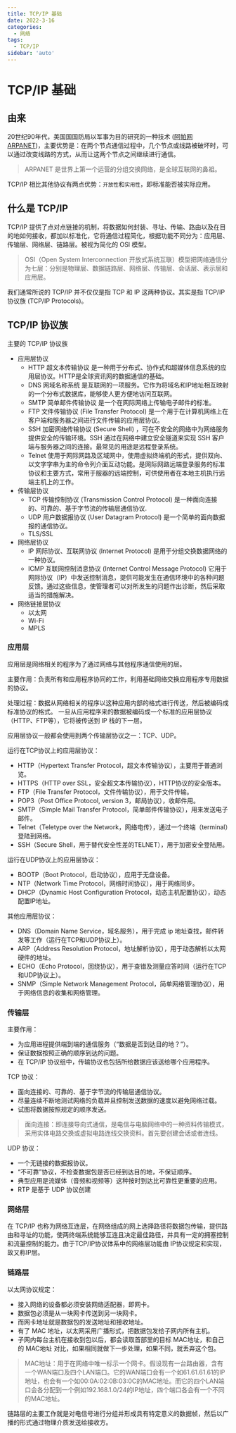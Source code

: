 ```yaml
---
title: TCP/IP 基础
date: 2022-3-16
categories:
  - 网络
tags:
  - TCP/IP 
sidebar: 'auto'
---
```


# TCP/IP 基础

## 由来

20世纪90年代，美国国国防局以军事为目的研究的一种技术 ([阿帕网ARPANET](https://zh.wiki.sxisa.org/wiki/ARPA%E7%BD%91))，主要优势是：在两个节点通信过程中，几个节点或线路被破坏时，可以通过改变线路的方式，从而让这两个节点之间继续进行通信。

> ARPANET 是世界上第一个运营的分组交换网络，是全球互联网的鼻祖。

TCP/IP 相比其他协议有两点优势：`开放性`和`实用性`，即标准能否被实际应用。

## 什么是 TCP/IP

TCP/IP 提供了点对点链接的机制，将数据如何封装、寻址、传输、路由以及在目的地如何接收，都加以标准化，它将通信过程简化，根据功能不同分为：应用层、传输层、网络层、链路层。被视为简化的 OSI 模型。

> OSI（Open System Interconnection 开放式系统互联）模型把网络通信分为七层：分别是物理层、数据链路层、网络层、传输层、会话层、表示层和应用层。

我们通常所说的 TCP/IP 并不仅仅是指 TCP 和 IP 这两种协议。其实是指 TCP/IP 协议族 (TCP/IP Protocols)。

## TCP/IP 协议族

主要的 TCP/IP 协议族
- 应用层协议
  - HTTP 超文本传输协议 是一种用于分布式、协作式和超媒体信息系统的应用层协议。HTTP是全球资讯网的数据通信的基础。
  - DNS 网域名称系统 是互联网的一项服务。它作为将域名和IP地址相互映射的一个分布式数据库，能够使人更方便地访问互联网。
  - SMTP 简单邮件传输协议 是一个在网际网络上传输电子邮件的标准。
  - FTP 文件传输协议 (File Transfer Protocol) 是一个用于在计算机网络上在客户端和服务器之间进行文件传输的应用层协议。
  - SSH 加密网络传输协议 (Secure Shell) ，可在不安全的网络中为网络服务提供安全的传输环境。SSH 通过在网络中建立安全隧道来实现 SSH 客户端与服务器之间的连接。最常见的用途是远程登录系统。
  - Telnet 使用于网际网路及区域网中，使用虚拟终端机的形式，提供双向、以文字字串为主的命令列介面互动功能。是网际网路远端登录服务的标准协议和主要方式，常用于服器的远端控制，可供使用者在本地主机执行远端主机上的工作。
- 传输层协议
  - TCP 传输控制协议 (Transmission Control Protocol) 是一种面向连接的、可靠的、基于字节流的传输层通信协议.
  - UDP 用户数据报协议 (User Datagram Protocol) 是一个简单的面向数据报的通信协议。
  - TLS/SSL 
- 网络层协议
  - IP 网际协议、互联网协议 (Internet Protocol) 是用于分组交换数据网络的一种协议。
  - ICMP 互联网控制消息协议 (Internet Control Message Protocol) 它用于网际协议（IP）中发送控制消息，提供可能发生在通信环境中的各种问题反馈。通过这些信息，使管理者可以对所发生的问题作出诊断，然后采取适当的措施解决。
- 网络链接层协议
  - 以太网
  - Wi-Fi
  - MPLS

### 应用层

应用层是网络相关的程序为了通过网络与其他程序通信使用的层。

主要作用：负责所有和应用程序协同的工作，利用基础网络交换应用程序专用数据的协议。

处理过程：数据从网络相关的程序以这种应用内部的格式进行传送，然后被编码成标准协议的格式。 一旦从应用程序来的数据被编码成一个标准的应用层协议（HTTP、FTP等），它将被传送到 IP 栈的下一层。

应用层协议一般都会使用到两个传输层协议之一：TCP、UDP。

运行在TCP协议上的应用层协议：
  - HTTP（Hypertext Transfer Protocol，超文本传输协议），主要用于普通浏览。
  - HTTPS（HTTP over SSL，安全超文本传输协议），HTTP协议的安全版本。
  - FTP（File Transfer Protocol，文件传输协议），用于文件传输。
  - POP3（Post Office Protocol, version 3，邮局协议），收邮件用。
  - SMTP（Simple Mail Transfer Protocol，简单邮件传输协议），用来发送电子邮件。
  - Telnet（Teletype over the Network，网络电传），通过一个终端（terminal）登陆到网络。
  - SSH（Secure Shell，用于替代安全性差的TELNET），用于加密安全登陆用。

运行在UDP协议上的应用层协议：
  - BOOTP（Boot Protocol，启动协议），应用于无盘设备。
  - NTP（Network Time Protocol，网络时间协议），用于网络同步。
  - DHCP（Dynamic Host Configuration Protocol，动态主机配置协议），动态配置IP地址。

其他应用层协议：
  - DNS（Domain Name Service，域名服务），用于完成 ip 地址查找，邮件转发等工作（运行在TCP和UDP协议上）。
  - ARP（Address Resolution Protocol，地址解析协议），用于动态解析以太网硬件的地址。
  - ECHO（Echo Protocol，回绕协议），用于查错及测量应答时间（运行在TCP和UDP协议上）。
  - SNMP（Simple Network Management Protocol，简单网络管理协议），用于网络信息的收集和网络管理。

### 传输层

主要作用：
  - 为应用进程提供端到端的通信服务（“数据是否到达目的地？”）。
  - 保证数据按照正确的顺序到达的问题。
  - 在 TCP/IP 协议组中，传输协议也包括所给数据应该送给哪个应用程序。


TCP 协议：
  - 面向连接的、可靠的、基于字节流的传输层通信协议。
  - 尽量连续不断地测试网络的负载并且控制发送数据的速度以避免网络过载。
  - 试图将数据按照规定的顺序发送。

> 面向连接：即连接导向式通信，是电信与电脑网络中的一种资料传输模式，采用实体电路交换或虚拟电路连线交换资料。首先要创建会话或者连线。

UDP 协议：
  - 一个无链接的数据报协议。
  - “不可靠”协议，不检查数据包是否已经到达目的地，不保证顺序。
  - 典型应用是流媒体（音频和视频等）这种按时到达比可靠性更重要的应用。
  - RTP 是基于 UDP 协议创建

### 网络层

在 TCP/IP 也称为网络互连层，在网络组成的网上选择路径将数据包传输，提供路由和寻址的功能，使两终端系统能够互连且决定最佳路径，并具有一定的拥塞控制和流量控制的能力。由于TCP/IP协议体系中的网络层功能由 IP协议规定和实现，故又称IP层。

### 链路层

以太网协议规定：
  - 接入网络的设备都必须安装网络适配器，即网卡。
  - 数据包必须是从一块网卡传送到另一块网卡。
  - 而网卡地址就是数据包的发送地址和接收地址。
  - 有了 MAC 地址，以太网采用广播形式，把数据包发给子网内所有主机。
  - 子网内每台主机在接收到包以后，都会读取首部里的目标 MAC地址，和自己的 MAC地址 对比，如果相同就做下一步处理，如果不同，就丢弃这个包。 

> MAC地址：用于在网络中唯一标示一个网卡。假设现有一台路由器，含有一个WAN端口及四个LAN端口。它的WAN端口会有一个如61.61.61.61的IP地址，也会有一个如00:0A:02:0B:03:0C的MAC地址。而它的四个LAN端口会各分配到一个例如192.168.1.0/24的IP地址，四个端口各会有一个不同的MAC地址。

链路层的主要工作就是对电信号进行分组并形成具有特定意义的数据帧，然后以广播的形式通过物理介质发送给接收方。







